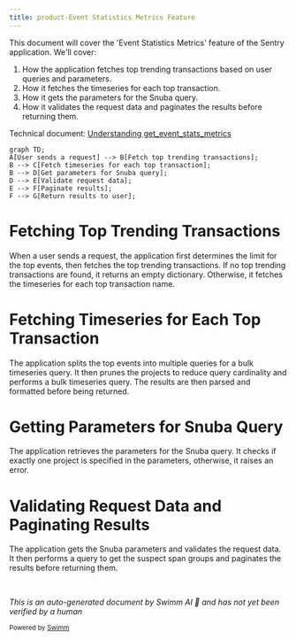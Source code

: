 ```yaml
---
title: product-Event Statistics Metrics Feature
---
```

This document will cover the 'Event Statistics Metrics' feature of the Sentry application. We'll cover:

1. How the application fetches top trending transactions based on user queries and parameters.
2. How it fetches the timeseries for each top transaction.
3. How it gets the parameters for the Snuba query.
4. How it validates the request data and paginates the results before returning them.

Technical document: <SwmLink doc-title="Understanding get_event_stats_metrics">[Understanding get_event_stats_metrics](/.swm/understanding-get_event_stats_metrics.7npf7341.sw.md)</SwmLink>

```mermaid
graph TD;
A[User sends a request] --> B[Fetch top trending transactions];
B --> C[Fetch timeseries for each top transaction];
B --> D[Get parameters for Snuba query];
D --> E[Validate request data];
E --> F[Paginate results];
F --> G[Return results to user];
```

# Fetching Top Trending Transactions

When a user sends a request, the application first determines the limit for the top events, then fetches the top trending transactions. If no top trending transactions are found, it returns an empty dictionary. Otherwise, it fetches the timeseries for each top transaction name.

# Fetching Timeseries for Each Top Transaction

The application splits the top events into multiple queries for a bulk timeseries query. It then prunes the projects to reduce query cardinality and performs a bulk timeseries query. The results are then parsed and formatted before being returned.

# Getting Parameters for Snuba Query

The application retrieves the parameters for the Snuba query. It checks if exactly one project is specified in the parameters, otherwise, it raises an error.

# Validating Request Data and Paginating Results

The application gets the Snuba parameters and validates the request data. It then performs a query to get the suspect span groups and paginates the results before returning them.

&nbsp;

*This is an auto-generated document by Swimm AI 🌊 and has not yet been verified by a human*

<SwmMeta version="3.0.0" repo-id="Z2l0aHViJTNBJTNBc2VudHJ5LWRlbW8lM0ElM0FTd2ltbS1EZW1v" repo-name="sentry-demo" doc-type="product-flows"><sup>Powered by [Swimm](/)</sup></SwmMeta>
